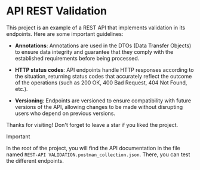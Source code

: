 # API REST Validation
This project is an example of a REST API that implements validation in its endpoints. Here are some important guidelines:

- **Annotations**: Annotations are used in the DTOs (Data Transfer Objects) to ensure data integrity and guarantee that they comply with the established requirements before being processed.

- **HTTP status codes**: API endpoints handle HTTP responses according to the situation, returning status codes that accurately reflect the outcome of the operations (such as 200 OK, 400 Bad Request, 404 Not Found, etc.).

- **Versioning**: Endpoints are versioned to ensure compatibility with future versions of the API, allowing changes to be made without disrupting users who depend on previous versions.

Thanks for visiting! Don't forget to leave a star if you liked the project.

> [!IMPORTANT]
> In the root of the project, you will find the API documentation in the file named `REST-API VALIDATION.postman_collection.json`. There, you can test the different endpoints.